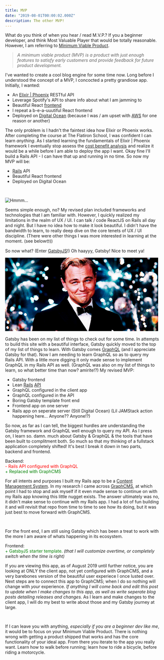 ```yaml
---
title: MVP
date: "2019-08-01T00:00:02.000Z"
description: The other MVP!
---
```


What do you think of when you hear / read  M.V.P.? If you a beginner developer, and think Most Valuable Player that would be totally reasonable. However, I am referring to [Minimum Viable Product]().

> _A minimum viable product (MVP) is a product with just enough features to satisfy early customers and provide feedback for future product development._</span>

I've wanted to create a cool blog engine for some time now. Long before I understood the concept of a MVP, I concocted a pretty grandiose app. Initially, I wanted:

* An [Elixir | Phoenix](https://phoenixframework.org/) RESTful API
* Leverage Spotify's API to share info about what I am jamming to
* Beautiful React [frontend](https://whatis.techtarget.com/definition/front-end)
* I repeat a b-e-a-uuutiful React frontend
* Deployed on [Digital Ocean](https://www.digitalocean.com/) (because I was / am upset with [AWS](https://aws.amazon.com/) for one reason or another)

The only problem is I hadn't the faintest idea how Elixir or Phoenix works. After completing the course at The Flatiron School, I was confident I can learn _anything_. As I started learning the fundamentals of Elixir | Phoenix framework I eventually stop assess the [cost benefit analysis](https://en.wikipedia.org/wiki/Cost%E2%80%93benefit_analysis) and realize it would be a while before I am able to deploy the app I want. Okay fine I'll build a Rails API - I can have that up and running in no time. So now my MVP will be:

* [Rails](https://rubygems.org/gems/rails) API
* Beautiful React frontend
* Deployed on Digital Ocean

<br>

 <span style="margin: 0 auto;"> ![Hmmm...](./confused.gif) </span>

Seems simple enough, no? My revised plan included frameworks and technologies that I am familiar with. However, I quickly realized my limitations in the realm of UX / UI. I can talk / code ReactJS on Rails all day and night. But I have no idea how to make it look beautiful. I didn't have the bandwidth to learn, to really deep dive on the core tenets of UX / UI discipline. (There were other things I was more interested in learning at the moment. (see below🤓))
<br>

So now what? (Enter [GatsbyJS](https://www.gatsbyjs.org/)!) Oh haayyy, Gatsby! Nice to meet ya!

![Cheers Gatsby](hi_gatsby.gif)


Gatsby has been on my list of things to check out for some time. In attempts to build this site with a beautiful interface, Gatsby quickly moved to the top of my list of things to learn. With Gatsby comes [GraphQL](https://www.howtographql.com/) (and I appreciate Gatsby for that). Now I am needing to learn GraphQL so as to query my Rails API. With a little more digging it only made sense to implement GraphQL in my Rails API as well. (GraphQL was also on my list of things to learn, so what better time than now? amirite!?) My revised MVP:

* Gatsby frontend
* Lean [Rails](https://rubygems.org/gems/rails) [API](https://en.wikipedia.org/wiki/Application_programming_interface)
* GraphQL configured in the client app
* GraphQL configured in the API
* Boring Gatsby template front end
* Frontend app on one server
* Rails app on seperate server (Still Digital Ocean)
(Lil JAMStack action happening here... Anyone?? Anyone!?)

So now, as far as I can tell, the biggest hurdles are understanding the Gatsby framework and GraphQL well enough to query my API. As I press on, I learn so. damn. much about Gatsby & GraphQL & the tools that have been built to complitment both. So much so that my thinking of a fullstack application completely shifted! It's best I break it down in two parts, backend and frontend.

Backend:
<br> <span style="color: red;">- Rails API configured with GraphQL </span>
<br> <span style="color: green;">+ Replaced with GraphCMS </span>

For all intents and purposes I built my Rails app to be a [Content Management System](https://en.wikipedia.org/wiki/Content_management_system). In my research I came across [GraphCMS](https://graphcms.com/), at which point I had to stop and ask myself if it even made sense to continue on with my Rails app knowing this little nugget exists. The answer ultimately was no, it didn't make sense to continue with my Rails app. I had a lot of fun building it and will revisit that repo from time to time to see how its doing, but it was just best to move forward with GraphCMS.

<br>

For the front end, I am still using Gatsby which has been a treat to work with the more I am aware of whats happening in its ecosystem.

Frontend:
<br> <span style="color: green;"> + GatsbyJS starter template. </span> _(that I will customize overtime, or completely switch when the time is right)_


If you are viewing this app, as of August 2019 until further notice, you are looking at ONLY the client app, not yet configured with GraphCMS, and a very barebones version of the beautiful user experiece I once lusted over. Next steps are to connect this app to GraphCMS; when I do so nothing will change with _your_ experience. _If anything I will come back and edit this post to update when I make changes to this app, as well as write seperate blog posts detailing releases and changes._ As I learn and make changes to the client app, I will do my best to write about those and my Gatsby journey at large.

<br>

If I can leave you with anything, _especially if you are a beginner dev like me_, it would be to focus on your Minimum Viable Product. There is nothing wrong with getting a product shipped that works and has the core functionality of your ideal app. From there you iterate to the app you really want. Learn how to walk before running; learn how to ride a bicycle, before riding a motorcycle.
